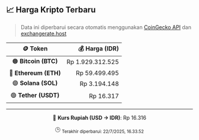 

<!-- HARGA_KRIPTO -->
## 📈 Harga Kripto Terbaru

> Data ini diperbarui secara otomatis menggunakan [CoinGecko API](https://www.coingecko.com/) dan [exchangerate.host](https://exchangerate.host/)

<div align="center">

| 🪙 Token | 💰 Harga (IDR) |
|:------:|---------------:|
| 🟠 **Bitcoin (BTC)**   | Rp 1.929.312.525 |
| 🔵 **Ethereum (ETH)**  | Rp 59.499.495 |
| 🟣 **Solana (SOL)**    | Rp 3.194.148 |
| 🟢 **Tether (USDT)**   | Rp 16.317 |

---

💱 **Kurs Rupiah (USD → IDR)**: Rp 16.316

🕒 <sub>Terakhir diperbarui: 22/7/2025, 16.33.52</sub>

</div>
<!-- /HARGA_KRIPTO -->